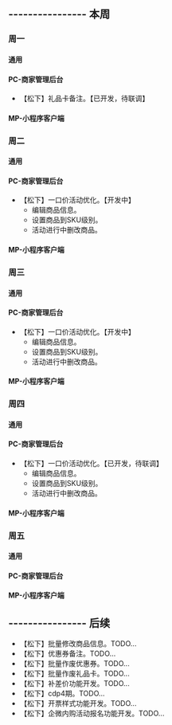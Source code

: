 ## ---------------- 本周

### 周一
#### 通用
#### PC-商家管理后台
* 【松下】礼品卡备注。【已开发，待联调】
#### MP-小程序客户端

### 周二
#### 通用
#### PC-商家管理后台
* 【松下】一口价活动优化。【开发中】
  - 编辑商品信息。
  - 设置商品到SKU级别。
  - 活动进行中删改商品。
#### MP-小程序客户端

### 周三
#### 通用
#### PC-商家管理后台
* 【松下】一口价活动优化。【开发中】
  - 编辑商品信息。
  - 设置商品到SKU级别。
  - 活动进行中删改商品。
#### MP-小程序客户端

### 周四
#### 通用
#### PC-商家管理后台
* 【松下】一口价活动优化。【已开发，待联调】
  - 编辑商品信息。
  - 设置商品到SKU级别。
  - 活动进行中删改商品。
#### MP-小程序客户端

### 周五
#### 通用
#### PC-商家管理后台
#### MP-小程序客户端

## ---------------- 后续
* 【松下】批量修改商品信息。TODO...
* 【松下】优惠券备注。TODO...
* 【松下】批量作废优惠券。TODO...
* 【松下】批量作废礼品卡。TODO...
* 【松下】补差价功能开发。TODO...
* 【松下】cdp4期。TODO...
* 【松下】开票样式功能开发。TODO...
* 【松下】企微内购活动报名功能开发。TODO...
